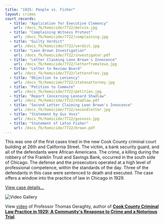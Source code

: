 ```yaml
---
title: "1925: People vs. Fisher"
layout: crimes
court_records:
  - title: "Application for Executive Clemency"
    url: /docs_fk/homicide/7722/melvin.jpg
  - title: "Complaining Witness Protest"
    url: /docs_fk/homicide/7722/complaining.jpg
  - title: "Guilty Verdict"
    url: /docs_fk/homicide/7722/verdict.jpg
  - title: "Leon Brown Investigation"
    url: /docs_fk/homicide/7722/investigator.pdf
  - title: "Letter Claiming Leon Brown's Innocence"
    url: /docs_fk/homicide/7722/letterfromsteve.jpg
  - title: "Letter to Review Board"
    url: /docs_fk/homicide/7722/letterofrev.jpg
  - title: "Objection to Leniency"
    url: /docs_fk/homicide/7722/statesattorney.jpg
  - title: "Petition to Commute"
    url: /docs_fk/homicide/7722/petition.jpg
  - title: "Report Concerning Leonard Shadlow"
    url: /docs_fk/homicide/7722/shadlow.pdf
  - title: "Second Letter Claiming Leon Brown's Innocence"
    url: /docs_fk/homicide/7722/secondletter.jpg
  - title: "Statement by Gus Voss"
    url: /docs_fk/homicide/7722/gusvoss.jpg
  - title: "Statement of Lafon Fisher"
    url: /docs_fk/homicide/7722/brown.pdf
---
```


This was one of the first cases tried in the new Cook County criminal court building at 26th and California Street. The victim, a bank security guard, and all of the defendants were African Americans. The crime, a killing during the robbery of the Franklin Trust and Savings Bank, occurred in the south side of Chicago. The defense and the prosecutors operated at a high level of professional competence, within the standards of the day. Three of the defendants in this case were sentenced to death and executed. The case offers a window into the practice of law in Chicago in 1929.

[View case details...](/database/7722/)

![Video Gallery](/img/crimes/fisher/geraghtyVideo.jpg)

View [video](/gallery/geraghty/) of Professor Thomas Geraghty, author of [**Cook County Criminal Law Practice in 1929: A Community's Response to Crime and a Notorious Trial**](/docs_fk/homicide/LawJournal/JCLC02.pdf).
